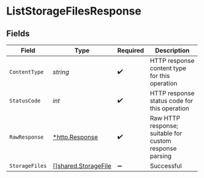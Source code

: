 # ListStorageFilesResponse


## Fields

| Field                                                             | Type                                                              | Required                                                          | Description                                                       |
| ----------------------------------------------------------------- | ----------------------------------------------------------------- | ----------------------------------------------------------------- | ----------------------------------------------------------------- |
| `ContentType`                                                     | *string*                                                          | :heavy_check_mark:                                                | HTTP response content type for this operation                     |
| `StatusCode`                                                      | *int*                                                             | :heavy_check_mark:                                                | HTTP response status code for this operation                      |
| `RawResponse`                                                     | [*http.Response](https://pkg.go.dev/net/http#Response)            | :heavy_check_mark:                                                | Raw HTTP response; suitable for custom response parsing           |
| `StorageFiles`                                                    | [][shared.StorageFile](../../../pkg/models/shared/storagefile.md) | :heavy_minus_sign:                                                | Successful                                                        |